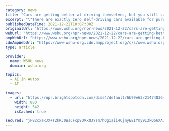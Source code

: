 ```yaml
---
category: news
title: "Cars are getting better at driving themselves, but you still can't sit back and nap"
excerpt: "\"There are exactly zero self-driving cars available for purchase ... they can have clear safety benefits. Baidu Apollo Robotaxis move on a street in Beijing on May 2. Chinese tech giant Baidu ..."
publishedDateTime: 2021-12-22T10:07:00Z
originalUrl: "https://www.wshu.org/npr-news/2021-12-22/cars-are-getting-better-at-driving-themselves-but-you-still-cant-sit-back-and-nap"
webUrl: "https://www.wshu.org/npr-news/2021-12-22/cars-are-getting-better-at-driving-themselves-but-you-still-cant-sit-back-and-nap"
ampWebUrl: "https://www.wshu.org/npr-news/2021-12-22/cars-are-getting-better-at-driving-themselves-but-you-still-cant-sit-back-and-nap?_amp=true"
cdnAmpWebUrl: "https://www-wshu-org.cdn.ampproject.org/c/s/www.wshu.org/npr-news/2021-12-22/cars-are-getting-better-at-driving-themselves-but-you-still-cant-sit-back-and-nap?_amp=true"
type: article

provider:
  name: WSHU news
  domain: wshu.org

topics:
  - AI in Autos
  - AI

images:
  - url: "https://npr.brightspotcdn.com/dims4/default/6b99e63/2147483647/strip/true/crop/3205x1974+0+213/resize/880x542!/quality/90/?url=https%3A%2F%2Fmedia.npr.org%2Fassets%2Fimg%2F2021%2F12%2F20%2Fap_21140129870069-852dfa883cd757930c04f9432840a9c0f8044504.jpg"
    width: 880
    height: 542
    isCached: true

secured: "jF82cxaRJX+T2kRJ0WsCFcp8UXxQJYsm/hQgiaii4CjmyEEIYmy9I3kQo6XAIz0BiLEGVDxZMm2du5KE4BjTGzgSwURwx57iTXKtVvNBkLtydmkSmeFGKTA2tc7lJ6OvohZeE64bkRBKXCsz4lRhZb4wKiXdEzb2dOQbr1HyYy016zYDkYyIaBHPLSJDdvTPRBe+9p9z1HY/asBEN4l3yoyagMcwJkGBLQ6eE8p7ORYRo7jbOwoujYZQnAWsk0QlafmaUCjrqb44SJJvu3pHAVU3DS/EksFEi5R2G7xqrK2+oKTxXZsFNpP85wdL4COTMku0vPFa3IMaWDH7i3wkx4WUOR+qj9bBFGiWZCp+cb0=;aB5iLCFEDeVNLtKxm/uqSg=="
---
```


